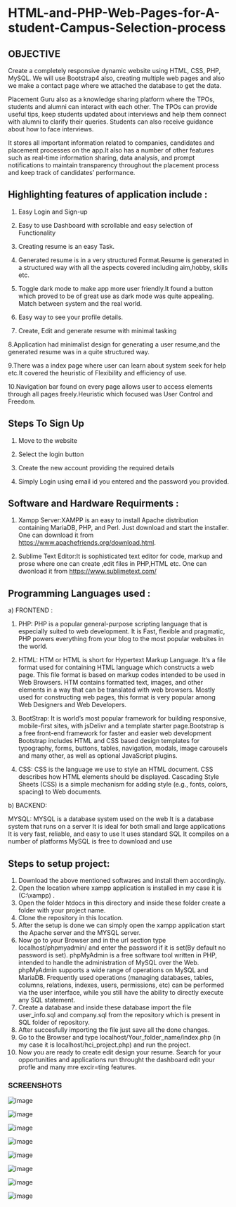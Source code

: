 # HTML-and-PHP-Web-Pages-for-A-student-Campus-Selection-process

## OBJECTIVE

Create a completely responsive dynamic website using HTML, CSS, PHP, MySQL.  We will use Bootstrap4 also, creating multiple web pages and also we make a contact page where we attached the database to get the data. 
 
Placement Guru also as a knowledge sharing platform where the TPOs, students and alumni can interact with each other. The TPOs can provide useful tips, keep students updated about interviews and help them connect with alumni to clarify their queries. Students can also receive guidance about how to face interviews.

It stores all important information related to companies, candidates and placement processes on the app.It also has a number of other features such as real-time information sharing, data analysis, and prompt notifications to maintain transparency throughout the placement process and keep track of candidates’ performance.

## Highlighting features of application include :
1. Easy Login and Sign-up

2. Easy to use Dashboard with scrollable and easy selection of Functionality

3. Creating resume is an easy Task.

4. Generated resume is in a very structured Format.Resume is generated in a structured way with all the aspects
covered including aim,hobby, skills etc.

5. Toggle dark mode to make app more user friendly.It found a button which proved to be of great use as dark mode
was quite appealing. Match between system and the real world.

6. Easy way to see your profile details.

7. Create, Edit and generate resume with minimal tasking

8.Application had minimalist design for generating a user resume,and the generated resume was in a quite structured way.

9.There was a index page where user can learn about system seek for help etc.It covered the heuristic of Flexibility and efficiency of use.

10.Navigation bar found on every page allows user to access elements through
all pages freely.Heuristic which focused was User Control and Freedom.

## Steps To Sign Up
1. Move to the website

2. Select the login button

3. Create the new account providing the required details

4. Simply Login using email id you entered and the password you provided.

## Software and Hardware Requirments :
1. Xampp Server:XAMPP is an easy to install Apache distribution containing MariaDB, PHP, and Perl. Just download and start the installer. One can download it from https://www.apachefriends.org/download.html.

2. Sublime Text Editor:It is sophisticated text editor for code, markup and prose where one can create ,edit files in PHP,HTML etc. One can dwonload it from https://www.sublimetext.com/

## Programming Languages used :
a) FRONTEND :

1. PHP: PHP is a popular general-purpose scripting language that is especially suited to web development.
It is Fast, flexible and pragmatic, PHP powers everything from your blog to the most popular websites in the world.

2. HTML: HTM or HTML is short for Hypertext Markup Language. It’s a file format used for containing HTML language which constructs a web page. This file format is based on markup codes intended to be used in Web Browsers. HTM contains formatted text, images, and other elements in a way that can be translated with web browsers. Mostly used for constructing web pages, this format is very popular among Web Designers and Web Developers.
3. BootStrap: It is world’s most popular framework for building responsive, mobile-first sites, with jsDelivr and a template starter page.Bootstrap is a free front-end framework for faster and easier web development
Bootstrap includes HTML and CSS based design templates for typography, forms, buttons, tables, navigation, modals, image carousels and many other, as well as optional JavaScript plugins.
4. CSS: CSS is the language we use to style an HTML document. CSS describes how HTML elements should be displayed. Cascading Style Sheets (CSS) is a simple mechanism for adding style (e.g., fonts, colors, spacing) to Web documents.

b) BACKEND:

MYSQL: MYSQL is a database system used on the web
It is a database system that runs on a server
It is ideal for both small and large applications
It is very fast, reliable, and easy to use
It uses standard SQL
It compiles on a number of platforms
MySQL is free to download and use

## Steps to setup project:

1. Download the above mentioned softwares and install them accordingly.
2. Open the location where xampp application is installed in my case it is (C:\xampp) .
3. Open the folder htdocs in this directory and inside these folder create a folder with your project name.
4. Clone the repository in this location.
5. After the setup is done we can simply open the xampp application start the Apache server and the MYSQL server.
6. Now go to your Browser and in the url section type localhost/phpmyadmin/ and enter the password if it is set(By default no password is set). phpMyAdmin is a free software tool written in PHP, intended to handle the administration of MySQL over the Web. phpMyAdmin supports a wide range of operations on MySQL and MariaDB. Frequently used operations (managing databases, tables, columns, relations, indexes, users, permissions, etc) can be performed via the user interface, while you still have the ability to directly execute any SQL statement.
7. Create a database and inside these database import the file user_info.sql and company.sql from the repository which is present in SQL folder of repository.
8. After succesfully importing the file just save all the done changes. 
9. Go to the Browser and type localhost/Your_folder_name/index.php (in my case it is localhost/hci_project.php) and run the project.
10. Now you are ready to create edit design your resume. Search for your opportunities and applications run throught the dashboard edit your profle and many mre excir=ting features.
### SCREENSHOTS

![image](https://user-images.githubusercontent.com/53641559/117259405-a18c6b00-ae6b-11eb-9268-8977555c611e.png)

![image](https://user-images.githubusercontent.com/53641559/117259807-0942b600-ae6c-11eb-821a-cc83d751de32.png)

![image](https://user-images.githubusercontent.com/53641559/117259950-2e372900-ae6c-11eb-85a6-ec2644643786.png)

![image](https://user-images.githubusercontent.com/53641559/117259983-37c09100-ae6c-11eb-8b3e-b7d34406c834.png)

![image](https://user-images.githubusercontent.com/53641559/117260019-3f803580-ae6c-11eb-8053-0dbfa628fd96.png)

![image](https://user-images.githubusercontent.com/53641559/117260037-4444e980-ae6c-11eb-894b-65f737347e9a.png)

![image](https://user-images.githubusercontent.com/53641559/117260067-4c048e00-ae6c-11eb-9845-ba4b50450226.png)

![image](https://user-images.githubusercontent.com/53641559/117260117-5c1c6d80-ae6c-11eb-9168-47547f9fe537.png)






